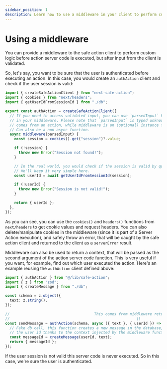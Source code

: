 ```yaml
---
sidebar_position: 1
description: Learn how to use a middleware in your client to perform custom logic before action server code is executed.
---
```


# Using a middleware

You can provide a middleware to the safe action client to perform custom logic before action server code is executed, but after input from the client is validated.

So, let's say, you want to be sure that the user is authenticated before executing an action. In this case, you would create an `authAction` client and check if the user session is valid:

```typescript title=src/lib/safe-action.ts
import { createSafeActionClient } from "next-safe-action";
import { cookies } from "next/headers";
import { getUserIdFromSessionId } from "./db";

export const authAction = createSafeActionClient({
  // If you need to access validated input, you can use `parsedInput` how you want
  // in your middleware. Please note that `parsedInput` is typed unknown, as it
  // comes from an action, while middleware is an (optional) instance function.
  // Can also be a non async function.
  async middleware(parsedInput) {
    const session = cookies().get("session")?.value;

    if (!session) {
      throw new Error("Session not found!");
    }

    // In the real world, you would check if the session is valid by querying a database.
    // We'll keep it very simple here.
    const userId = await getUserIdFromSessionId(session);

    if (!userId) {
      throw new Error("Session is not valid!");
    }

    return { userId };
  },
});
```

As you can see, you can use the `cookies()` and `headers()` functions from `next/headers` to get cookie values and request headers. You can also delete/manipulate cookies in the middleware (since it is part of a Server Action execution), and safely throw an error, that will be caught by the safe action client and returned to the client as a `serverError` result.

Middleware can also be used to return a context, that will be passed as the second argument of the action server code function. This is very useful if you want, for example, find out which user executed the action. Here's an example reusing the `authAction` client defined above:

```typescript title=src/app/send-message-action.ts
import { authAction } from "@/lib/safe-action";
import { z } from "zod";
import { createMessage } from "./db";

const schema = z.object({
  text: z.string(),
});

//                                      This comes from middleware return object (context).
//                                                         \\
const sendMessage = authAction(schema, async ({ text }, { userId }) => {
  // Fake db call, this function creates a new message in the database, we know
  // the user id thanks to the context injected by the middleware function.
  const messageId = createMessage(userId, text);
  return { messageId };
});
```

If the user session is not valid this server code is never executed. So in this case, we're sure the user is authenticated.